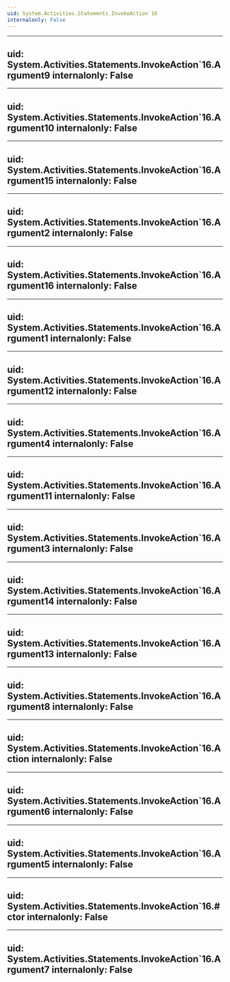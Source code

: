```yaml
---
uid: System.Activities.Statements.InvokeAction`16
internalonly: False
---
```


---
uid: System.Activities.Statements.InvokeAction`16.Argument9
internalonly: False
---

---
uid: System.Activities.Statements.InvokeAction`16.Argument10
internalonly: False
---

---
uid: System.Activities.Statements.InvokeAction`16.Argument15
internalonly: False
---

---
uid: System.Activities.Statements.InvokeAction`16.Argument2
internalonly: False
---

---
uid: System.Activities.Statements.InvokeAction`16.Argument16
internalonly: False
---

---
uid: System.Activities.Statements.InvokeAction`16.Argument1
internalonly: False
---

---
uid: System.Activities.Statements.InvokeAction`16.Argument12
internalonly: False
---

---
uid: System.Activities.Statements.InvokeAction`16.Argument4
internalonly: False
---

---
uid: System.Activities.Statements.InvokeAction`16.Argument11
internalonly: False
---

---
uid: System.Activities.Statements.InvokeAction`16.Argument3
internalonly: False
---

---
uid: System.Activities.Statements.InvokeAction`16.Argument14
internalonly: False
---

---
uid: System.Activities.Statements.InvokeAction`16.Argument13
internalonly: False
---

---
uid: System.Activities.Statements.InvokeAction`16.Argument8
internalonly: False
---

---
uid: System.Activities.Statements.InvokeAction`16.Action
internalonly: False
---

---
uid: System.Activities.Statements.InvokeAction`16.Argument6
internalonly: False
---

---
uid: System.Activities.Statements.InvokeAction`16.Argument5
internalonly: False
---

---
uid: System.Activities.Statements.InvokeAction`16.#ctor
internalonly: False
---

---
uid: System.Activities.Statements.InvokeAction`16.Argument7
internalonly: False
---
